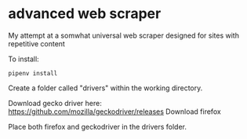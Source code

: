 # advanced web scraper
 My attempt at a somwhat universal web scraper designed for sites with repetitive content

To install:

```
pipenv install
```

Create a folder called "drivers" within the working directory.

Download gecko driver here: https://github.com/mozilla/geckodriver/releases
Download firefox

Place both firefox and geckodriver in the drivers folder.
